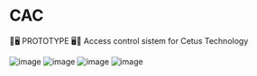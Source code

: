 # CAC

🚀🖥️ PROTOTYPE 🖥️🚀
 Access control  sistem for Cetus Technology 

 
![image](https://github.com/user-attachments/assets/0c5d997b-a35c-41f1-9561-a5acdba42417)
![image](https://github.com/user-attachments/assets/1ab90162-f432-4970-8320-c9a674d22f57)
![image](https://github.com/user-attachments/assets/a955a13f-5b40-40b1-bbfb-03b449370855)
![image](https://github.com/user-attachments/assets/9202a2fd-3c9b-4d9d-9824-ef4f1d1ab1da)


